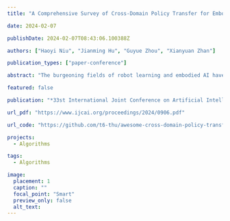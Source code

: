 ```yaml
---
title: "A Comprehensive Survey of Cross-Domain Policy Transfer for Embodied Agents"

date: 2024-02-07

publishDate: 2024-02-07T08:43:06.100388Z

authors: ["Haoyi Niu", "Jianming Hu", "Guyue Zhou", "Xianyuan Zhan"]

publication_types: ["paper-conference"]

abstract: "The burgeoning fields of robot learning and embodied AI have triggered an increasing demand for large quantities of data. However, collecting sufficient unbiased data from the target domain remains a challenge due to costly data collection processes and stringent safety requirements. Consequently, researchers often resort to data from easily accessible source domains, such as simulation and laboratory environments, for cost-effective data acquisition and rapid model iteration. Nevertheless, the environments and embodiments of these source domains can be quite different from their target domain counterparts, underscoring the need for effective cross-domain policy transfer approaches. In this paper, we conduct a systematic review of existing cross-domain policy transfer methods. Through a nuanced categorization of domain gaps, we encapsulate the overarching insights and design considerations of each problem setting. We also provide a high-level discussion about the key methodologies used in cross-domain policy transfer problems. Lastly, we summarize the open challenges that lie beyond the capabilities of current paradigms and discuss potential future directions in this field."

featured: false

publication: "*33st International Joint Conference on Artificial Intelligence (IJCAI 2024)*"

url_pdf: "https://www.ijcai.org/proceedings/2024/0906.pdf"

url_code: "https://github.com/t6-thu/awesome-cross-domain-policy-transfer-for-embodied-agents"

projects: 
  - Algorithms  

tags:
  - Algorithms

image:
  placement: 1
  caption: ""
  focal_point: "Smart"
  preview_only: false
  alt_text:
---
```


